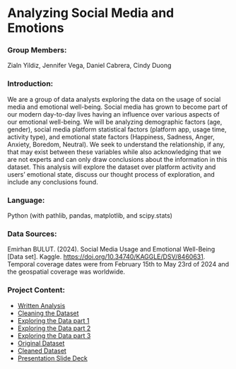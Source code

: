 # Analyzing Social Media and Emotions

### Group Members:
Zialn Yildiz, Jennifer Vega, Daniel Cabrera, Cindy Duong

### Introduction:
We are a group of data analysts exploring the data on the usage of social media and emotional well-being. Social media has grown to become part of our modern day-to-day lives having an influence over various aspects of our emotional well-being. We will be analyzing demographic factors (age, gender), social media platform statistical factors (platform app, usage time, activity type), and emotional state factors (Happiness, Sadness, Anger, Anxiety, Boredom, Neutral).  We seek to understand the relationship, if any, that may exist between these variables while also acknowledging that we are not experts and can only draw conclusions about the information in this dataset. This analysis will explore the dataset over platform activity and users’ emotional state, discuss our thought process of exploration, and include any conclusions found.

### Language: 
Python (with pathlib, pandas, matplotlib, and scipy.stats)

### Data Sources:
Emirhan BULUT. (2024). Social Media Usage and Emotional Well-Being [Data set]. Kaggle. https://doi.org/10.34740/KAGGLE/DSV/8460631.  Temporal coverage dates were from February 15th  to May 23rd of 2024 and the geospatial coverage was worldwide.

### Project Content: 
- [Written Analysis](https://github.com/cindyd97/Analyzing-Social-Media-And-Emotions/blob/main/Final%20Project/Written.Analysis.docx)
- [Cleaning the Dataset](https://github.com/cindyd97/Analyzing-Social-Media-And-Emotions/blob/main/Final%20Project/Final_Data_Clean.ipynb.ipynb)
- [Exploring the Data part 1](https://github.com/cindyd97/Analyzing-Social-Media-And-Emotions/blob/main/Final%20Project/Final_Analysis.ipynb)
- [Exploring the Data part 2](https://github.com/cindyd97/Analyzing-Social-Media-And-Emotions/blob/main/Cindy's_work/Analysis.ipynb)
- [Exploring the Data part 3](https://github.com/cindyd97/Analyzing-Social-Media-And-Emotions/blob/main/Jennifer's_work/analysis.ipynb)
- [Original Dataset](https://github.com/cindyd97/Analyzing-Social-Media-And-Emotions/blob/main/Data/train.csv)
- [Cleaned Dataset](https://github.com/cindyd97/Analyzing-Social-Media-And-Emotions/blob/main/Jennifer's_work/Clean_CSV.csv)
- [Presentation Slide Deck](https://github.com/cindyd97/Analyzing-Social-Media-And-Emotions/blob/main/Final%20Project/Presentation%20Slide%20Deck.pptx)



